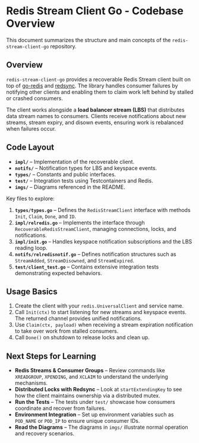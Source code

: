 # Redis Stream Client Go - Codebase Overview

This document summarizes the structure and main concepts of the `redis-stream-client-go` repository.

## Overview

`redis-stream-client-go` provides a recoverable Redis Stream client built on top of [go-redis](https://github.com/redis/go-redis) and [redsync](https://github.com/go-redsync/redsync). The library handles consumer failures by notifying other clients and enabling them to claim work left behind by stalled or crashed consumers.

The client works alongside a **load balancer stream (LBS)** that distributes data stream names to consumers. Clients receive notifications about new streams, stream expiry, and disown events, ensuring work is rebalanced when failures occur.

## Code Layout

- **`impl/`** – Implementation of the recoverable client.
- **`notifs/`** – Notification types for LBS and keyspace events.
- **`types/`** – Constants and public interfaces.
- **`test/`** – Integration tests using Testcontainers and Redis.
- **`imgs/`** – Diagrams referenced in the README.

Key files to explore:

1. **`types/types.go`** – Defines the `RedisStreamClient` interface with methods `Init`, `Claim`, `Done`, and `ID`.
2. **`impl/relredis.go`** – Implements the interface through `RecoverableRedisStreamClient`, managing connections, locks, and notifications.
3. **`impl/init.go`** – Handles keyspace notification subscriptions and the LBS reading loop.
4. **`notifs/relredisnotif.go`** – Defines notification structures such as `StreamAdded`, `StreamDisowned`, and `StreamExpired`.
5. **`test/client_test.go`** – Contains extensive integration tests demonstrating expected behaviors.

## Usage Basics

1. Create the client with your `redis.UniversalClient` and service name.
2. Call `Init(ctx)` to start listening for new streams and keyspace events. The returned channel provides unified notifications.
3. Use `Claim(ctx, payload)` when receiving a stream expiration notification to take over work from stalled consumers.
4. Call `Done()` on shutdown to release locks and clean up.

## Next Steps for Learning

- **Redis Streams & Consumer Groups** – Review commands like `XREADGROUP`, `XPENDING`, and `XCLAIM` to understand the underlying mechanisms.
- **Distributed Locks with Redsync** – Look at `startExtendingKey` to see how the client maintains ownership via a distributed mutex.
- **Run the Tests** – The tests under `test/` showcase how consumers coordinate and recover from failures.
- **Environment Integration** – Set up environment variables such as `POD_NAME` or `POD_IP` to ensure unique consumer IDs.
- **Read the Diagrams** – The diagrams in `imgs/` illustrate normal operation and recovery scenarios.

